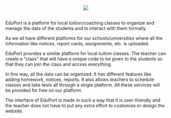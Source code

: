 

<center><img src="https://cdn.discordapp.com/attachments/751511569971675216/819553033175957564/logo.png"/></center><br>


EduPort is a platform for local tuition/coaching classes to organize and manage the data of the students and to interact with them formally.

As we all have different platforms for our schools/universities where all the information like notices, report cards, assignments, etc. is uploaded. 

EduPort provides a similar platform for local tuition classes. The teacher can create a "class" that will have a unique code to be given to the students so that they can join the class and access everything. 

In this way, all the data can be organized. It has different features like adding homework, notices, reports. It also allows teachers to schedule classes and take tests all through a single platform.
All these services will be provided for free on our platform. 

The interface of EduPort is made in such a way that it is user-friendly and the teacher does not have to put any extra effort to customize or design the website.
